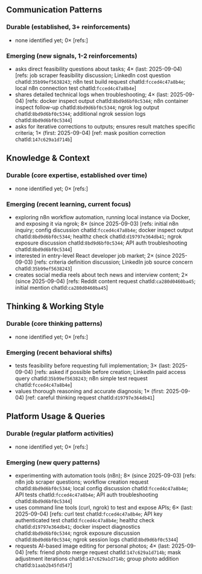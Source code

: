 ## Communication Patterns
### Durable (established, 3+ reinforcements)
- none identified yet; 0× [refs:]

### Emerging (new signals, 1-2 reinforcements)
- asks direct feasibility questions about tasks; 4× (last: 2025-09-04) [refs: job scraper feasibility discussion; LinkedIn cost question chatId:`35b99ef5638243`; n8n test build request chatId:`fcced4c47a8b4e`; local n8n connection test chatId:`fcced4c47a8b4e`]
- shares detailed technical logs when troubleshooting; 4× (last: 2025-09-04) [refs: docker inspect output chatId:`8bd9d6bf0c5344`; n8n container inspect follow-up chatId:`8bd9d6bf0c5344`; ngrok log output chatId:`8bd9d6bf0c5344`; additional ngrok session logs chatId:`8bd9d6bf0c5344`]
- asks for iterative corrections to outputs; ensures result matches specific criteria; 1× (first: 2025-09-04) [ref: mask position correction chatId:`147c629a1d714b`]

## Knowledge & Context
### Durable (core expertise, established over time)
- none identified yet; 0× [refs:]

### Emerging (recent learning, current focus)
- exploring n8n workflow automation, running local instance via Docker, and exposing it via ngrok; 8× (since 2025-09-03) [refs: initial n8n inquiry; config discussion chatId:`fcced4c47a8b4e`; docker inspect output chatId:`8bd9d6bf0c5344`; healthz check chatId:`d19797e364db41`; ngrok exposure discussion chatId:`8bd9d6bf0c5344`; API auth troubleshooting chatId:`8bd9d6bf0c5344`]
- interested in entry-level React developer job market; 2× (since 2025-09-03) [refs: criteria definition discussion; LinkedIn job source concern chatId:`35b99ef5638243`]
- creates social media reels about tech news and interview content; 2× (since 2025-09-04) [refs: Reddit content request chatId:`ca280d0460ba45`; initial mention chatId:`ca280d0460ba45`]

## Thinking & Working Style
### Durable (core thinking patterns)
- none identified yet; 0× [refs:]

### Emerging (recent behavioral shifts)
- tests feasibility before requesting full implementation; 3× (last: 2025-09-04) [refs: asked if possible before creation; LinkedIn paid access query chatId:`35b99ef5638243`; n8n simple test request chatId:`fcced4c47a8b4e`]
- values thorough reasoning and accurate diagnosis; 1× (first: 2025-09-04) [ref: careful thinking request chatId:`d19797e364db41`]

## Platform Usage & Queries
### Durable (regular platform activities)
- none identified yet; 0× [refs:]

### Emerging (new query patterns)
- experimenting with automation tools (n8n); 8× (since 2025-09-03) [refs: n8n job scraper questions; workflow creation request chatId:`8bd9d6bf0c5344`; local config discussion chatId:`fcced4c47a8b4e`; API tests chatId:`fcced4c47a8b4e`; API auth troubleshooting chatId:`8bd9d6bf0c5344`]
- uses command line tools (curl, ngrok) to test and expose APIs; 6× (last: 2025-09-04) [refs: curl test chatId:`fcced4c47a8b4e`; API key authenticated test chatId:`fcced4c47a8b4e`; healthz check chatId:`d19797e364db41`; docker inspect diagnostics chatId:`8bd9d6bf0c5344`; ngrok exposure discussion chatId:`8bd9d6bf0c5344`; ngrok session logs chatId:`8bd9d6bf0c5344`]
- requests AI-based image editing for personal photos; 4× (last: 2025-09-04) [refs: friend photo merge request chatId:`147c629a1d714b`; mask adjustment iterations chatId:`147c629a1d714b`; group photo addition chatId:`b1aab2b45fd547`]
